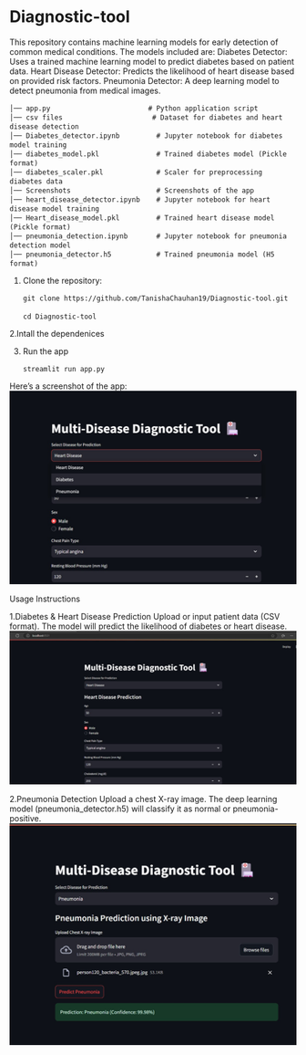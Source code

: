 # Diagnostic-tool

This repository contains machine learning models for early detection of common medical conditions. The models included are:
Diabetes Detector: Uses a trained machine learning model to predict diabetes based on patient data.
Heart Disease Detector: Predicts the likelihood of heart disease based on provided risk factors.
Pneumonia Detector: A deep learning model to detect pneumonia from medical images.

    │── app.py                        # Python application script
    │── csv files                      # Dataset for diabetes and heart disease detection
    │── Diabetes_detector.ipynb         # Jupyter notebook for diabetes model training
    │── diabetes_model.pkl              # Trained diabetes model (Pickle format)
    │── diabetes_scaler.pkl             # Scaler for preprocessing diabetes data
    │── Screenshots                     # Screenshots of the app
    │── heart_disease_detector.ipynb    # Jupyter notebook for heart disease model training
    │── Heart_disease_model.pkl         # Trained heart disease model (Pickle format)
    │── pneumonia_detection.ipynb       # Jupyter notebook for pneumonia detection model
    │── pneumonia_detector.h5           # Trained pneumonia model (H5 format)

1. Clone the repository:

       git clone https://github.com/TanishaChauhan19/Diagnostic-tool.git
   
       cd Diagnostic-tool

2.Intall the dependenices

3. Run the app
   
       streamlit run app.py

Here’s a screenshot of the app:
![Image Description](https://github.com/TanishaChauhan19/Diagnostic-tool/blob/main/Screenshots/app%20img%203.jpg?raw=true)
  

Usage Instructions

1.Diabetes & Heart Disease Prediction
Upload or input patient data (CSV format).
The model will predict the likelihood of diabetes or heart disease.
![Image Description](https://github.com/TanishaChauhan19/Diagnostic-tool/blob/main/Screenshots/app%20img.jpg?raw=true)

2.Pneumonia Detection
Upload a chest X-ray image.
The deep learning model (pneumonia_detector.h5) will classify it as normal or pneumonia-positive.
 ![Image Description](https://github.com/TanishaChauhan19/Diagnostic-tool/blob/main/Screenshots/app2%20img.jpg?raw=true)


